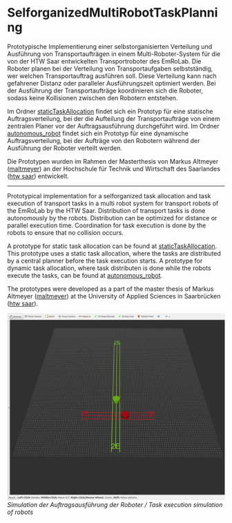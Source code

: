 # SelforganizedMultiRobotTaskPlanning
Prototypische Implementierung einer selbstorganisierten Verteilung und Ausführung von Transportaufträgen in einem Multi-Roboter-System für die von der HTW Saar entwickelten Transportroboter des EmRoLab. Die Roboter planen bei der Verteilung von Transportaufgaben selbstständig, wer welchen Transportauftrag ausführen soll. Diese Verteilung kann nach gefahrener Distanz oder paralleler Ausführungszeit optimiert werden. Bei der Ausführung der Transportaufträge koordinieren sich die Roboter, sodass keine Kollisionen zwischen den Robotern entstehen. 

Im Ordner [staticTaskAllocation](https://github.com/htw-saar-informatik/SelforganizedMultiRobotTaskPlanning/tree/master/staticTaskAllocation) findet sich ein Prototyp für eine statische Auftragsverteilung, bei der die Aufteilung der Transportaufträge von einem zentralen Planer vor der Auftragsausführung durchgeführt wird.
Im Ordner [autonomous_robot](https://github.com/htw-saar-informatik/SelforganizedMultiRobotTaskPlanning/tree/master/autonomous_robot "autonomous_robot") findet sich ein Prototyp für eine dynamische Auftragsverteilung, bei der Aufträge von den Robotern während der Ausführung der Roboter verteilt werden.

Die Prototypen wurden im Rahmen der Masterthesis von Markus Altmeyer ([maltmeyer](https://github.com/maltmeyer)) an der Hochschule für Technik und Wirtschaft des Saarlandes ([htw saar](https://www.htwsaar.de/))  entwickelt.

---
Prototypical implementation for a selforganized task allocation and task execution of transport tasks in a multi robot system for transport robots of the EmRoLab by the HTW Saar. Distribution of transport tasks is done autonomously by the robots. Distribution can be optimized for distance or parallel execution time. Coordination for task execution is done by the robots to ensure that no collision occurs.

A prototype for static task allocation can be found at [staticTaskAllocation](https://github.com/htw-saar-informatik/SelforganizedMultiRobotTaskPlanning/tree/master/staticTaskAllocation). This prototype uses a static task allocation, where the tasks are distributed by a central planner before the task execution starts.
A prototype for dynamic task allocation, where task distributen is done while the robots execute the tasks, can be found at [autonomous_robot](https://github.com/htw-saar-informatik/SelforganizedMultiRobotTaskPlanning/tree/master/autonomous_robot "autonomous_robot").

The prototypes were developed as a part of the master thesis of Markus Altmeyer ([maltmeyer](https://github.com/maltmeyer)) at the University of Applied Sciences in Saarbrücken ([htw saar](https://www.htwsaar.de/en)).

![robot simulation](simulation.png)
*Simulation der Auftragsausführung der Roboter / Task execution simulation of robots*